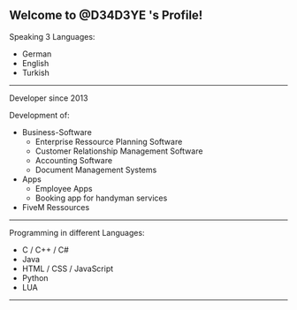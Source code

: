 Welcome to @D34D3YE 's Profile!
-------------------------------------------------------------------------------------------------------------------------------------

Speaking 3 Languages:

- German
- English
- Turkish

-------------------------------------------------------------------------------------------------------------------------------------

Developer since 2013

Development of: 

- Business-Software
  - Enterprise Ressource Planning Software
  - Customer Relationship Management Software
  - Accounting Software
  - Document Management Systems
- Apps
  - Employee Apps
  - Booking app for handyman services
- FiveM Ressources

-------------------------------------------------------------------------------------------------------------------------------------

Programming in different Languages:
- C / C++ / C#
- Java
- HTML / CSS / JavaScript
- Python
- LUA

-------------------------------------------------------------------------------------------------------------------------------------
